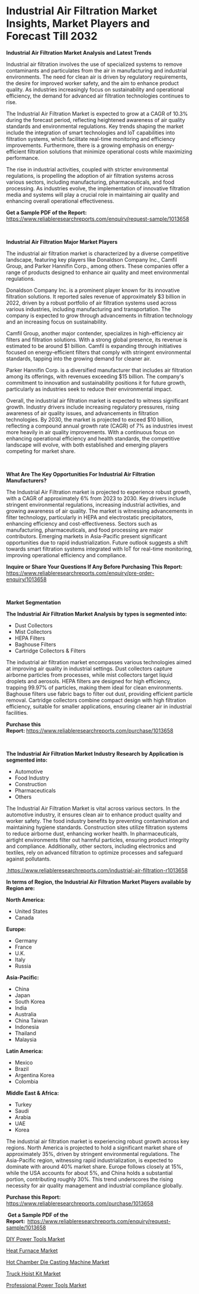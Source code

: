 <p><h1>Industrial Air Filtration Market Insights, Market Players and Forecast Till 2032</h1></p><p><strong>Industrial Air Filtration Market Analysis and Latest Trends</strong></p>
<p><p>Industrial air filtration involves the use of specialized systems to remove contaminants and particulates from the air in manufacturing and industrial environments. The need for clean air is driven by regulatory requirements, the desire for improved worker safety, and the aim to enhance product quality. As industries increasingly focus on sustainability and operational efficiency, the demand for advanced air filtration technologies continues to rise.</p><p>The Industrial Air Filtration Market is expected to grow at a CAGR of 10.3% during the forecast period, reflecting heightened awareness of air quality standards and environmental regulations. Key trends shaping the market include the integration of smart technologies and IoT capabilities into filtration systems, which facilitate real-time monitoring and efficiency improvements. Furthermore, there is a growing emphasis on energy-efficient filtration solutions that minimize operational costs while maximizing performance.</p><p>The rise in industrial activities, coupled with stricter environmental regulations, is propelling the adoption of air filtration systems across various sectors, including manufacturing, pharmaceuticals, and food processing. As industries evolve, the implementation of innovative filtration media and systems will play a crucial role in maintaining air quality and enhancing overall operational effectiveness.</p></p>
<p><strong>Get a Sample PDF of the Report:&nbsp;</strong> <a href="https://www.reliableresearchreports.com/enquiry/request-sample/1013658?utm_campaign=7&utm_medium=2&utm_source=Github&utm_content=ia&utm_term=18022025&utm_id=industrial-air-filtration">https://www.reliableresearchreports.com/enquiry/request-sample/1013658</a></p>
<p>&nbsp;</p>
<p><strong>Industrial Air Filtration Major Market Players</strong></p>
<p><p>The industrial air filtration market is characterized by a diverse competitive landscape, featuring key players like Donaldson Company Inc., Camfil Group, and Parker Hannifin Corp., among others. These companies offer a range of products designed to enhance air quality and meet environmental regulations. </p><p>Donaldson Company Inc. is a prominent player known for its innovative filtration solutions. It reported sales revenue of approximately $3 billion in 2022, driven by a robust portfolio of air filtration systems used across various industries, including manufacturing and transportation. The company is expected to grow through advancements in filtration technology and an increasing focus on sustainability.</p><p>Camfil Group, another major contender, specializes in high-efficiency air filters and filtration solutions. With a strong global presence, its revenue is estimated to be around $1 billion. Camfil is expanding through initiatives focused on energy-efficient filters that comply with stringent environmental standards, tapping into the growing demand for cleaner air.</p><p>Parker Hannifin Corp. is a diversified manufacturer that includes air filtration among its offerings, with revenues exceeding $15 billion. The company's commitment to innovation and sustainability positions it for future growth, particularly as industries seek to reduce their environmental impact.</p><p>Overall, the industrial air filtration market is expected to witness significant growth. Industry drivers include increasing regulatory pressures, rising awareness of air quality issues, and advancements in filtration technologies. By 2030, the market is projected to exceed $10 billion, reflecting a compound annual growth rate (CAGR) of 7% as industries invest more heavily in air quality improvements. With a continuous focus on enhancing operational efficiency and health standards, the competitive landscape will evolve, with both established and emerging players competing for market share.</p></p>
<p>&nbsp;</p>
<p><strong>What Are The Key Opportunities For Industrial Air Filtration Manufacturers?</strong></p>
<p><p>The Industrial Air Filtration market is projected to experience robust growth, with a CAGR of approximately 6% from 2023 to 2030. Key drivers include stringent environmental regulations, increasing industrial activities, and growing awareness of air quality. The market is witnessing advancements in filter technology, particularly in HEPA and electrostatic precipitators, enhancing efficiency and cost-effectiveness. Sectors such as manufacturing, pharmaceuticals, and food processing are major contributors. Emerging markets in Asia-Pacific present significant opportunities due to rapid industrialization. Future outlook suggests a shift towards smart filtration systems integrated with IoT for real-time monitoring, improving operational efficiency and compliance.</p></p>
<p><strong>Inquire or Share Your Questions If Any Before Purchasing This Report:</strong> <a href="https://www.reliableresearchreports.com/enquiry/pre-order-enquiry/1013658?utm_campaign=7&utm_medium=2&utm_source=Github&utm_content=ia&utm_term=18022025&utm_id=industrial-air-filtration">https://www.reliableresearchreports.com/enquiry/pre-order-enquiry/1013658</a></p>
<p>&nbsp;</p>
<p><strong>Market Segmentation</strong></p>
<p><strong>The Industrial Air Filtration Market Analysis by types is segmented into:</strong></p>
<p><ul><li>Dust Collectors</li><li>Mist Collectors</li><li>HEPA Filters</li><li>Baghouse Filters</li><li>Cartridge Collectors & Filters</li></ul></p>
<p><p>The industrial air filtration market encompasses various technologies aimed at improving air quality in industrial settings. Dust collectors capture airborne particles from processes, while mist collectors target liquid droplets and aerosols. HEPA filters are designed for high efficiency, trapping 99.97% of particles, making them ideal for clean environments. Baghouse filters use fabric bags to filter out dust, providing efficient particle removal. Cartridge collectors combine compact design with high filtration efficiency, suitable for smaller applications, ensuring cleaner air in industrial facilities.</p></p>
<p><strong>Purchase this Report:&nbsp;</strong><a href="https://www.reliableresearchreports.com/purchase/1013658?utm_campaign=7&utm_medium=2&utm_source=Github&utm_content=ia&utm_term=18022025&utm_id=industrial-air-filtration">https://www.reliableresearchreports.com/purchase/1013658</a></p>
<p>&nbsp;</p>
<p><strong>The Industrial Air Filtration Market Industry Research by Application is segmented into:</strong></p>
<p><ul><li>Automotive</li><li>Food Industry</li><li>Construction</li><li>Pharmaceuticals</li><li>Others</li></ul></p>
<p><p>The Industrial Air Filtration Market is vital across various sectors. In the automotive industry, it ensures clean air to enhance product quality and worker safety. The food industry benefits by preventing contamination and maintaining hygiene standards. Construction sites utilize filtration systems to reduce airborne dust, enhancing worker health. In pharmaceuticals, airtight environments filter out harmful particles, ensuring product integrity and compliance. Additionally, other sectors, including electronics and textiles, rely on advanced filtration to optimize processes and safeguard against pollutants.</p></p>
<p><a href="https://www.reliableresearchreports.com/industrial-air-filtration-r1013658?utm_campaign=7&utm_medium=2&utm_source=Github&utm_content=ia&utm_term=18022025&utm_id=industrial-air-filtration">&nbsp;https://www.reliableresearchreports.com/industrial-air-filtration-r1013658</a></p>
<p><strong>In terms of Region, the Industrial Air Filtration Market Players available by Region are:</strong></p>
<p>
    <p> <strong> North America: </strong>
        <ul>
            <li>United States</li>
            <li>Canada</li>
        </ul>
        </p> 
    <p> <strong> Europe: </strong>
        <ul>
            <li>Germany</li>
            <li>France</li>
            <li>U.K.</li>
            <li>Italy</li>
            <li>Russia</li>
        </ul>
        </p> 
    <p> <strong> Asia-Pacific: </strong>
        <ul>
            <li>China</li>
            <li>Japan</li>
            <li>South Korea</li>
            <li>India</li>
            <li>Australia</li>
            <li>China Taiwan</li>
            <li>Indonesia</li>
            <li>Thailand</li>
            <li>Malaysia</li>
        </ul>
        </p> 
    <p> <strong> Latin America: </strong>
        <ul>
            <li>Mexico</li>
            <li>Brazil</li>
            <li>Argentina Korea</li>
            <li>Colombia</li>
        </ul>
        </p> 
    <p> <strong> Middle East & Africa: </strong>
        <ul>
            <li>Turkey</li>
            <li>Saudi</li>
            <li>Arabia</li>
            <li>UAE</li>
            <li>Korea</li>
        </ul>
    </p>
    </p>
<p><p>The industrial air filtration market is experiencing robust growth across key regions. North America is projected to hold a significant market share of approximately 35%, driven by stringent environmental regulations. The Asia-Pacific region, witnessing rapid industrialization, is expected to dominate with around 40% market share. Europe follows closely at 15%, while the USA accounts for about 5%, and China holds a substantial portion, contributing roughly 30%. This trend underscores the rising necessity for air quality management and industrial compliance globally.</p></p>
<p><strong>Purchase this Report: </strong><a href="https://www.reliableresearchreports.com/purchase/1013658?utm_campaign=7&utm_medium=2&utm_source=Github&utm_content=ia&utm_term=18022025&utm_id=industrial-air-filtration">https://www.reliableresearchreports.com/purchase/1013658</a></p>
<p>&nbsp;<strong>Get a Sample PDF of the Report:&nbsp;&nbsp;</strong><a href="https://www.reliableresearchreports.com/enquiry/request-sample/1013658?utm_campaign=7&utm_medium=2&utm_source=Github&utm_content=ia&utm_term=18022025&utm_id=industrial-air-filtration">https://www.reliableresearchreports.com/enquiry/request-sample/1013658</a></p>
<p><strong></strong></p>
<p><p><a href="https://github.com/hannajuana198484/Market-Research-Report-List-1/blob/main/diy-power-tools-market.md?utm_campaign=7&utm_medium=2&utm_source=Github&utm_content=ia&utm_term=18022025&utm_id=industrial-air-filtration">DIY Power Tools Market</a></p><p><a href="https://github.com/alanepetevi/Market-Research-Report-List-1/blob/main/heat-furnace-market.md?utm_campaign=7&utm_medium=2&utm_source=Github&utm_content=ia&utm_term=18022025&utm_id=industrial-air-filtration">Heat Furnace Market</a></p><p><a href="https://github.com/zitanebeibit9/Market-Research-Report-List-1/blob/main/hot-chamber-die-casting-machine-market.md?utm_campaign=7&utm_medium=2&utm_source=Github&utm_content=ia&utm_term=18022025&utm_id=industrial-air-filtration">Hot Chamber Die Casting Machine Market</a></p><p><a href="https://github.com/loppibsr/Market-Research-Report-List-1/blob/main/truck-hoist-kit-market.md?utm_campaign=7&utm_medium=2&utm_source=Github&utm_content=ia&utm_term=18022025&utm_id=industrial-air-filtration">Truck Hoist Kit Market</a></p><p><a href="https://github.com/carendesrochers299/Market-Research-Report-List-1/blob/main/professional-power-tools-market.md?utm_campaign=7&utm_medium=2&utm_source=Github&utm_content=ia&utm_term=18022025&utm_id=industrial-air-filtration">Professional Power Tools Market</a></p></p>